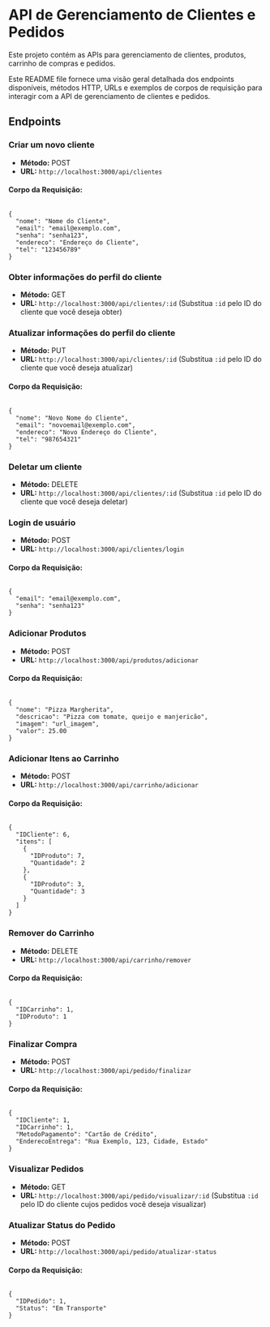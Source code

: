 # API de Gerenciamento de Clientes e Pedidos
Este projeto contém as APIs para gerenciamento de clientes, produtos, carrinho de compras e pedidos.

Este README file fornece uma visão geral detalhada dos endpoints disponíveis, métodos HTTP, URLs e exemplos de corpos de requisição para interagir com a API de gerenciamento de clientes e pedidos.

## Endpoints

### Criar um novo cliente
- **Método:** POST
- **URL:** <code>http://localhost:3000/api/clientes</code>

#### Corpo da Requisição:
<code>
{
  "nome": "Nome do Cliente",
  "email": "email@exemplo.com",
  "senha": "senha123",
  "endereco": "Endereço do Cliente",
  "tel": "123456789"
}
</code>

### Obter informações do perfil do cliente
- **Método:** GET
- **URL:** <code>http://localhost:3000/api/clientes/:id</code> (Substitua <code>:id</code> pelo ID do cliente que você deseja obter)

### Atualizar informações do perfil do cliente
- **Método:** PUT
- **URL:** <code>http://localhost:3000/api/clientes/:id</code> (Substitua <code>:id</code> pelo ID do cliente que você deseja atualizar)

#### Corpo da Requisição:
<code>
{
  "nome": "Novo Nome do Cliente",
  "email": "novoemail@exemplo.com",
  "endereco": "Novo Endereço do Cliente",
  "tel": "987654321"
}
</code>

### Deletar um cliente
- **Método:** DELETE
- **URL:** <code>http://localhost:3000/api/clientes/:id</code> (Substitua <code>:id</code> pelo ID do cliente que você deseja deletar)

### Login de usuário
- **Método:** POST
- **URL:** <code>http://localhost:3000/api/clientes/login</code>

#### Corpo da Requisição:
<code>
{
  "email": "email@exemplo.com",
  "senha": "senha123"
}
</code>

### Adicionar Produtos
- **Método:** POST
- **URL:** <code>http://localhost:3000/api/produtos/adicionar</code>

#### Corpo da Requisição:
<code>
{
  "nome": "Pizza Margherita",
  "descricao": "Pizza com tomate, queijo e manjericão",
  "imagem": "url_imagem",
  "valor": 25.00
}
</code>

### Adicionar Itens ao Carrinho
- **Método:** POST
- **URL:** <code>http://localhost:3000/api/carrinho/adicionar</code>

#### Corpo da Requisição:
<code>
{
  "IDCliente": 6,
  "itens": [
    {
      "IDProduto": 7,
      "Quantidade": 2
    },
    {
      "IDProduto": 3,
      "Quantidade": 3
    }
  ]
}
</code>

### Remover do Carrinho
- **Método:** DELETE
- **URL:** <code>http://localhost:3000/api/carrinho/remover</code>

#### Corpo da Requisição:
<code>
{
  "IDCarrinho": 1,
  "IDProduto": 1
}
</code>

### Finalizar Compra
- **Método:** POST
- **URL:** <code>http://localhost:3000/api/pedido/finalizar</code>

#### Corpo da Requisição:
<code>
{
  "IDCliente": 1,
  "IDCarrinho": 1,
  "MetodoPagamento": "Cartão de Crédito",
  "EnderecoEntrega": "Rua Exemplo, 123, Cidade, Estado"
}
</code>

### Visualizar Pedidos
- **Método:** GET
- **URL:** <code>http://localhost:3000/api/pedido/visualizar/:id</code> (Substitua <code>:id</code> pelo ID do cliente cujos pedidos você deseja visualizar)

### Atualizar Status do Pedido
- **Método:** POST
- **URL:** <code>http://localhost:3000/api/pedido/atualizar-status</code>

#### Corpo da Requisição:
<code>
{
  "IDPedido": 1,
  "Status": "Em Transporte"
}
</code>



